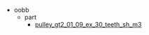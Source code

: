 * oobb
  * part
    * [pulley_gt2_01_09_ex_30_teeth_sh_m3](oobb/part/pulley_gt2_01_09_ex_30_teeth_sh_m3)
